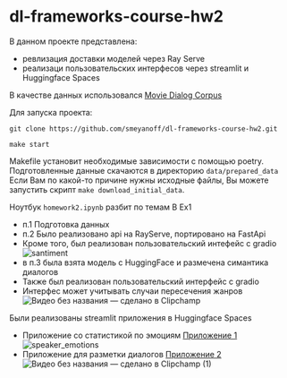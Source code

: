 # dl-frameworks-course-hw2

В данном проекте представлена:
- ревлизация доставки моделей через Ray Serve
- реализаци пользовательских интерфесов через streamlit и Huggingface Spaces

В качестве данных использовался [Movie Dialog Corpus](https://www.kaggle.com/datasets/Cornell-University/movie-dialog-corpus)

Для запуска проекта:
```
git clone https://github.com/smeyanoff/dl-frameworks-course-hw2.git

make start
```
Makefile установит необходимые зависимости с помощью poetry. Подготовленные данные скачаются в директорию `data/prepared_data`
Если Вам по какой-то причине нужны исходные файлы, Вы можете запустить скрипт `make download_initial_data`.

Ноутбук `homework2.ipynb` разбит по темам
В Ex1 
- п.1 Подготовка данных
- п.2 Было реализовано api на RayServe, портировано на FastApi 
- Кроме того, был реализован пользовательский интефейс с gradio
![santiment](https://github.com/smeyanoff/dl-frameworks-course-hw2/assets/108741347/efed7ee0-fed9-4509-8382-2107aae3d146)
- в п.3 была взята модель c HuggingFace и размечена симантика диалогов
- Также был реализован пользовательский интерфейс с gradio
- Интерфес может учитывать случаи пересечения жанров
![Видео без названия — сделано в Clipchamp](https://github.com/smeyanoff/dl-frameworks-course-hw2/assets/108741347/84321d1a-6944-4112-9222-f5952e70dcd4)

Были реализованы streamlit приложения в Huggingface Spaces
- Приложение со статистикой по эмоциям [Приложение 1](https://huggingface.co/spaces/smeyanof/Speaker-Emotions)
![speaker_emotions](https://github.com/smeyanoff/dl-frameworks-course-hw2/assets/108741347/ab049af0-3099-46bd-a16a-30c4b7a960f4)
- Приложение для разметки диалогов [Приложение 2](https://huggingface.co/spaces/smeyanof/annot-interface)
![Видео без названия — сделано в Clipchamp (1)](https://github.com/smeyanoff/dl-frameworks-course-hw2/assets/108741347/d7368ad3-cea1-4144-a0a7-acbebf037d47)

